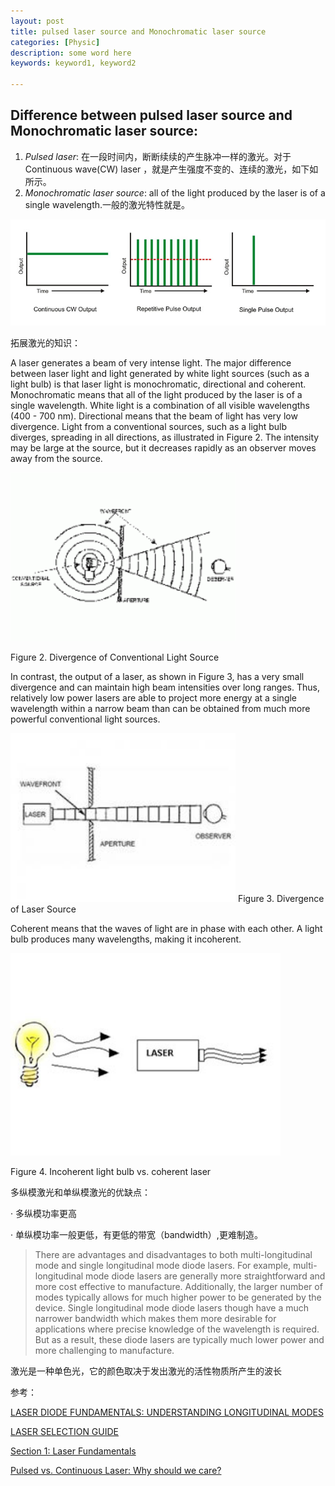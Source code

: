 ```yaml
---
layout: post
title: pulsed laser source and Monochromatic laser source
categories: [Physic]
description: some word here
keywords: keyword1, keyword2

---
```


## Difference between pulsed laser source and Monochromatic laser source:

1. *Pulsed laser*:	在一段时间内，断断续续的产生脉冲一样的激光。对于Continuous wave(CW) laser ，就是产生强度不变的、连续的激光，如下如所示。
2. *Monochromatic laser source*: all of the light produced by the laser is of a single wavelength.一般的激光特性就是。

![Pulsed-Lasers](https://raw.githubusercontent.com/star-twinking/CloudImage/main/ImgforBlog/Pulsed-Lasers.jpg)

拓展激光的知识：

A laser generates a beam of very intense light. The major difference between laser light and light generated by white light sources (such as a light bulb) is that laser light is monochromatic, directional and coherent. Monochromatic means that all of the light produced by the laser is of a single wavelength. White light is a combination of all visible wavelengths (400 - 700 nm). Directional means that the beam of light has very low divergence. Light from a conventional sources, such as a light bulb diverges, spreading in all directions, as illustrated in Figure 2. The intensity may be large at the source, but it decreases rapidly as an observer moves away from the source.

<img src="https://raw.githubusercontent.com/star-twinking/CloudImage/main/ImgforBlog/lightdivergence4x3_1.gif" alt="lightdivergence4x3_1" style="zoom: 150%;" />

Figure 2. Divergence of Conventional Light Source

In contrast, the output of a laser, as shown in Figure 3, has a very small divergence and can maintain high beam intensities over long ranges. Thus, relatively low power lasers are able to project more energy at a single wavelength within a narrow beam than can be obtained from much more powerful conventional light sources.

<img src="https://raw.githubusercontent.com/star-twinking/CloudImage/main/ImgforBlog/laser%20divergence4x31-16364602157481.jpg" alt="laser divergence4x31" style="zoom: 150%;" />
Figure 3. Divergence of Laser Source

Coherent means that the waves of light are in phase with each other. A light bulb produces many wavelengths, making it incoherent.

<img src="https://raw.githubusercontent.com/star-twinking/CloudImage/main/ImgforBlog/coherent%20compare4x31.jpg" alt="coherent compare4x31" style="zoom:150%;" />

Figure 4. Incoherent light bulb vs. coherent laser

多纵模激光和单纵模激光的优缺点：

· 多纵模功率更高

· 单纵模功率一般更低，有更低的带宽（bandwidth）,更难制造。

> There are advantages and disadvantages to both multi-longitudinal mode and single longitudinal mode diode lasers.  For example, multi-longitudinal mode diode lasers are generally more straightforward and more cost effective to manufacture. Additionally, the larger number of modes typically allows for much higher power to be generated by the device. Single longitudinal mode diode lasers though have a much narrower bandwidth which makes them more desirable for applications where precise knowledge of the wavelength is required. But as a result, these diode lasers are typically much lower power and more challenging to manufacture. 



激光是一种单色光，它的颜色取决于发出激光的活性物质所产生的波长



参考：

[LASER DIODE FUNDAMENTALS: UNDERSTANDING LONGITUDINAL MODES](https://blog.rpmclasers.com/laser-diode-fundamentals-understanding-longitudinal-modes)

[LASER SELECTION GUIDE](https://go.rpmclasers.com/lasers-101-laser-selection-guide?_ga=2.97096351.1211491394.1635476167-132494427.1635476167)

[Section 1: Laser Fundamentals](https://ehs.princeton.edu/book/export/html/348)

[Pulsed vs. Continuous Laser: Why should we care?](https://lasercaplab.com/pulsed-vs-continuous-laser-care/)



